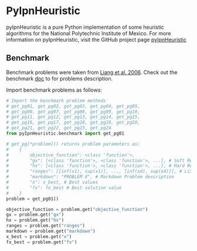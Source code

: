 # PyIpnHeuristic

pyIpnHeuristic is a pure Python implementation of some heuristic algorithms for the National
Polytechnic Institute of Mexico. For more information on pyIpnHeuristic, visit the GitHub project page
[pyIpnHeuristic](https://github.com/niortizva/pyIpnHeuristic)

## Benchmark 

Benchmark problems were taken from [Liang et al. 2006](https://www.researchgate.net/publication/216301032_Problem_definitions_and_evaluation_criteria_for_the_CEC_2006_special_session_on_constrained_real-parameter_optimization).
Check out the benchmark [doc](BENCHMARK.md) to for problems description.

Import benchmark problems as follows:

```python
# Import the benchmark problem methods
# get_pg01, get_pg02, get_pg03, get_pg04, get_pg05,
# get_pg06, get_pg07, get_pg08, get_pg09, get_pg10,
# get_pg11, get_pg12, get_pg13, get_pg14, get_pg15,
# get_pg16, get_pg17, get_pg18, get_pg19, get_pg20,
# get_pg21, get_pg22, get_pg23, get_pg24
from pyIpnHeuristic.benchmark import get_pg01

# get_pg[*problem]() returns problem parameters as:
#    {
#        objective_function": <class 'function'>,
#        "gx": [<class 'function'>, <class 'function'>, ...], # Soft Restrictions
#        "hx": [<class 'function'>, <class 'function'>, ...], # Hard Restrictions
#        "ranges": [[inf(x1), sup(x1)], ..., [inf(xd), sup(xd)]], # List of Ranges for each variable
#        "markdown": "PROBLEM X", # Markdown Problem description 
#        "x": x_best, # Best values
#        "fx": fx_best # Best solution value
#    }
problem = get_pg01()

objective_function = problem.get("objective_function")
gx = problem.get("gx")
hx = problem.get("hx")
ranges = problem.get("ranges")
markdown = problem.get("markdown")
x_best = problem.get("x")
fx_best = problem.get("fx")
```
